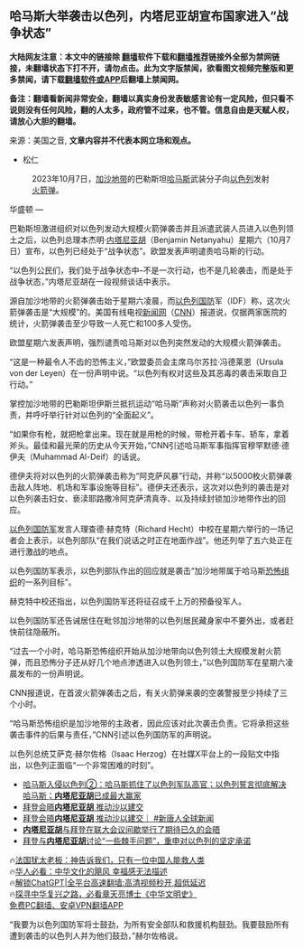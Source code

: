  <!-- 面包屑导航 --> <h2>哈马斯大举袭击以色列，内塔尼亚胡宣布国家进入“战争状态”</h2> <p class="notice"><b>大陆网友注意：本文中的链接除 <a href="https://github.com/bannedbook/fanqiang" >翻墙</a>软件下载和<a href="https://github.com/killgcd/justmysocks/blob/master/README.md">翻墙推荐</a>链接外全部为禁网链接，未翻墙状态下打不开，请勿点击。此为文字版禁闻，欲看图文视频完整版和更多禁闻，请下载<a href="https://github.com/bannedbook/fanqiang">翻墙软件或APP</a>后翻墙上禁闻网。</p><p>备注：翻墙看新闻非常安全，翻墙以真实身份发表敏感言论有一定风险，但只看不说则没有任何风险，翻的人太多，政府管不过来，也不管。信息自由是天赋人权，请放心大胆的翻墙。</b></p>  <div class="entry"> <p>来源：美国之音, <strong>文章内容并不代表本网立场和观点。</strong></p> <ul> <li> 松仁 </li> </ul> <figure> <figcaption> 2023年10月7日，<a href="https://www.bannedbook.org/bnews/tag/%E5%8A%A0%E6%B2%99%E5%9C%B0%E5%B8%A6/" class="st_tag internal_tag" rel="tag" title="标签 加沙地带 下的日志">加沙地带</a>的巴勒斯坦<a href="https://www.bannedbook.org/bnews/tag/%e5%93%88%e9%a9%ac%e6%96%af/" class="st_tag internal_tag" rel="tag" title="标签 哈马斯 下的日志">哈马斯</a>武装分子向<a href="https://www.bannedbook.org/bnews/tag/%e4%bb%a5%e8%89%b2%e5%88%97/" class="st_tag internal_tag" rel="tag" title="标签 以色列 下的日志">以色列</a>发射<a href="https://www.bannedbook.org/bnews/tag/%e7%81%ab%e7%ae%ad%e5%bc%b9/" class="st_tag internal_tag" rel="tag" title="标签 火箭弹 下的日志">火箭弹</a>。<br /> </figcaption></figure> <p>华盛顿 —&nbsp;</p> <p>巴勒斯坦激进组织对以色列发动大规模火箭弹袭击并且派遣武装人员进入以色列领土之后，以色列总理本杰明·<a href="https://www.bannedbook.org/bnews/tag/%e5%86%85%e5%a1%94%e5%b0%bc%e4%ba%9a%e8%83%a1/" class="st_tag internal_tag" rel="tag" title="标签 内塔尼亚胡 下的日志">内塔尼亚胡</a>（Benjamin Netanyahu）星期六（10月7日）宣布，以色列已经处于“战争状态”。欧盟发表声明谴责哈马斯的行动。</p> <p>“以色列公民们，我们处于战争状态中&#8211;不是一次行动，也不是几轮袭击，而是处于战争状态，”内塔尼亚胡在一段视频谈话中表示。</p> <p>源自加沙地带的火箭弹袭击始于星期六凌晨，而<a href="https://www.bannedbook.org/bnews/tag/%E4%BB%A5%E8%89%B2%E5%88%97%E5%9B%BD%E9%98%B2/" class="st_tag internal_tag" rel="tag" title="标签 以色列国防 下的日志">以色列国防</a>军（IDF）称，这次火箭弹袭击是“大规模”的。美国有线电视<span class='wp_keywordlink_affiliate'><a href="https://www.bannedbook.org/" title="新闻网" target="_blank">新闻网</a></span>（<a href="https://www.bannedbook.org/bnews/tag/cnn/" class="st_tag internal_tag" rel="tag" title="标签 CNN 下的日志">CNN</a>）报道说，仅据两家医院的统计，火箭弹袭击至少导致一人死亡和100多人受伤。</p> <p>欧盟星期六发表声明，强烈谴责哈马斯对以色列突然发动的大规模火箭弹袭击。</p> <p>“这是一种最令人不齿的恐怖主义，”欧盟委员会主席乌尔苏拉·冯德莱恩（Ursula von der Leyen）在一份声明中说。“以色列有权对这些及其恶毒的袭击采取自卫行动。”</p> <p>掌控加沙地带的巴勒斯坦伊斯兰抵抗运动“哈马斯”声称对火箭袭击以色列一事负责，并呼吁举行针对以色列的“全面起义”。</p> <p>“如果你有枪，就把枪拿出来。现在就是用枪的时候，带枪开着卡车、轿车，拿着斧头。最佳和最光荣的历史从今天开始，”CNN引述哈马斯军事指挥官穆罕默德·德伊夫（Muhammad Al-Deif）的话说。</p> <p>德伊夫将对以色列的火箭弹袭击称为“阿克萨风暴”行动，并称“以5000枚火箭弹袭击敌人阵地、机场和军事设施等目标”。德伊夫还表示，这次对以色列的袭击是对以色列袭击妇女、亵渎耶路撒冷阿克萨清真寺、以及持续封锁加沙地带作出的回应。</p>  <p><a href="https://www.bannedbook.org/bnews/tag/%E4%BB%A5%E8%89%B2%E5%88%97%E5%9B%BD%E9%98%B2%E5%86%9B/" class="st_tag internal_tag" rel="tag" title="标签 以色列国防军 下的日志">以色列国防军</a>发言人理查德·赫克特（Richard Hecht）中校在星期六举行的一场记者会上表示，以色列部队“在我们说话之时正在地面作战”。他还列举了五六处正在进行激战的地点。</p> <p>以色列国防军表示，以色列部队作出的回应就是袭击“加沙地带属于哈马斯<a href="https://www.bannedbook.org/bnews/tag/%e6%81%90%e6%80%96%e7%bb%84%e7%bb%87/" class="st_tag internal_tag" rel="tag" title="标签 恐怖组织 下的日志">恐怖组织</a>的一系列目标”。</p> <p>赫克特中校还指出，以色列国防军还将征召成千上万的预备役军人。</p> <p>以色列国防军还告诫居住在毗邻加沙地带的以色列居民藏身家中不要外出，或者赶快前往隐蔽所。</p> <p>“过去一个小时，哈马斯恐怖组织开始从加沙地带向以色列领土大规模发射火箭弹，而且恐怖分子还从好几个地点渗透进入以色列领土，”以色列国防军在星期六凌晨发布的一份声明说。</p>  <p>CNN报道说，在首波火箭弹袭击之后，有关火箭弹来袭的空袭警报至少持续了三个小时。</p> <p>“哈马斯恐怖组织是加沙地带的主政者，因此应该对此次袭击负责。它将承担这些袭击事件的后果与责任，”CNN引述以色列国防军的声明说。</p> <p>以色列总统艾萨克·赫尔佐格（Isaac Herzog）在社媒X平台上的一段贴文中指出，以色列正面临“一个非常困难的时刻”。</p> <!--<div id="taboola-mid-1"></div>--><ul class='op-related-articles' title='相关阅读'> <li><a href='https://www.bannedbook.org/bnews/sohnews/20231007/1943789.html' target='_blank'>哈马斯入侵以色列②：哈马斯抓住了以色列军队高官；以色列誓言彻底解决哈马斯；<b>内塔尼亚胡</b>已成最大赢家</a></li> <li><a href='https://www.bannedbook.org/bnews/bannedvideo/20230922/1937335.html' target='_blank'>拜登会晤<b>内塔尼亚胡</b> 推动沙以建交</a></li> <li><a href='https://www.bannedbook.org/bnews/bannedvideo/20230921/1936706.html' target='_blank'>拜登会晤<b>内塔尼亚胡</b> 推动沙以建交｜ #新唐人全球新闻</a></li> <li><a href='https://www.bannedbook.org/bnews/worldnews/20230921/1936523.html' target='_blank'><b>内塔尼亚胡</b>与拜登在联大会议间歇举行了期待已久的会晤</a></li> <li><a href='https://www.bannedbook.org/bnews/bannedvideo/20230921/1936516.html' target='_blank'>拜登与<b>内塔尼亚胡</b>讨论“一些棘手问题”，重申对以色列的坚定承诺</a></li> </ul> <p class="texttj"> 🔥<a href="https://www.bannedbook.org/bnews/ssgc/20230219/1850782.html" target="_blank">法国犹太老板：神告诉我们，只有一位中国人能救人类</a><br/> 🔥<a href="https://www.bannedbook.org/bnews/comments/20220220/1694796.html" target="_blank">华人必看：中华文化的飓风 幸福感无法描述</a><br/> 🔥<a href="https://github.com/bannedbook/fanqiang/wiki/V2ray%E6%9C%BA%E5%9C%BA" target="_blank">解锁ChatGPT|全平台高速翻墙:高清视频秒开,超低延迟</a><br/> 🔥<a href="https://www.bannedbook.org/bnews/comments/20220808/1768773.html" target="_blank">探寻中华复兴之路，必看章天亮博士《中华文明史》</a><br/> <a href="https://github.com/bannedbook/fanqiang/wiki/%E7%A6%81%E9%97%BB%E7%BD%91%E5%AE%89%E5%8D%93%E7%BF%BB%E5%A2%99%E6%96%B0%E9%97%BBAPP" target="_blank">免费PC翻墙、安卓VPN翻墙APP</a><br/> </p><p>“我要为以色列国防军将士鼓劲，为所有安全部队和救援机构鼓劲。我要鼓励所有遭到袭击的以色列人并为他们鼓劲，”赫尔佐格说。</p> <a name='sharetosocial'></a> <div style="margin-bottom:5px;padding-bottom:5px;clear:both"> <div id="archive-pix-1" class="banner-ads"> <!-- AuctionX Display platform tag START --> <div id="27602x728x90x621x_ADSLOT1" clicktrack="%%CLICK_URL_ESC%%"></div>  <!-- AuctionX Display platform tag END --> </div> <div id="archive-pix-2" class="banner-ads"> <!-- AuctionX Display platform tag START --> <div id="27556x300x250x621x_ADSLOT1" clicktrack="%%CLICK_URL_ESC%%" style="margin:0 auto;text-align:center"></div>  <!-- AuctionX Display platform tag END --> </div> </div>  <div id="archive-pix-1" class="banner-ads"> <!-- AuctionX Display platform tag START --> <div id="27603x728x90x621x_ADSLOT1" clicktrack="%%CLICK_URL_ESC%%"></div>  <!-- AuctionX Display platform tag END --> </div> </div><!--END ENTRY--> 
